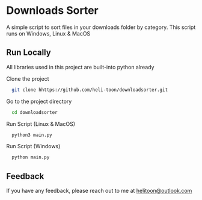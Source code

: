 
# Downloads Sorter

A simple script to sort files in your downloads folder by category. 
This script runs on Windows, Linux & MacOS
## Run Locally

All libraries used in this project are built-into python already

Clone the project

```bash
  git clone hhttps://github.com/heli-toon/downloadsorter.git
```

Go to the project directory

```bash
  cd downloadsorter
```

Run Script (Linux & MacOS)

```bash
  python3 main.py
```
Run Script (Windows)

```bash
  python main.py
```

## Feedback

If you have any feedback, please reach out to me at helitoon@outlook.com

